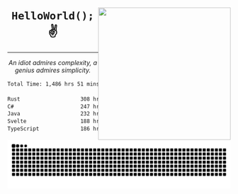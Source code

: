 <div text-align="center">
    <img src="https://i.imgur.com/h1q15Kt.gife" align="right" width="299" height="299">
    <h1 align="center"><code>HelloWorld();</code> ✌️</h1>
    <hr>
    <p align="center"><i>An idiot admires complexity, a genius admires simplicity.</i></p>
</div>

<!--START_SECTION:waka-->

```txt
Total Time: 1,486 hrs 51 mins

Rust                   308 hrs 22 mins █████░░░░░░░░░░░░░░░░░░░░   19.44 %
C#                     247 hrs 32 mins ████░░░░░░░░░░░░░░░░░░░░░   15.61 %
Java                   232 hrs 30 mins ███▓░░░░░░░░░░░░░░░░░░░░░   14.66 %
Svelte                 188 hrs 10 mins ███░░░░░░░░░░░░░░░░░░░░░░   11.86 %
TypeScript             186 hrs 38 mins ███░░░░░░░░░░░░░░░░░░░░░░   11.77 %
```

<!--END_SECTION:waka-->

<picture>
  <source media="(prefers-color-scheme: dark)" srcset="https://raw.githubusercontent.com/Somfic/Somfic/main/github-contribution-grid-snake-dark.svg">
  <source media="(prefers-color-scheme: light)" srcset="https://raw.githubusercontent.com/Somfic/Somfic/main/github-contribution-grid-snake.svg">
  <img alt="github contribution grid snake animation" src="https://raw.githubusercontent.com/Somfic/Somfic/main/github-contribution-grid-snake.svg">
</picture>
